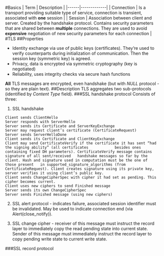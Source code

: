 #Basics
| Term | Description |
|------|-------------|
| Connection | Is a transport providing suitable type of service, connection is transient, associated with **one** session |
| Session | Association between client and server. Created by the handshake protocol. Contains security parameters that are shared between **multiple** connections. They are used to avoid **expensive** negotiation of new security parameters for each connection |
#TLS
##Properties
* Identity exchange via use of public keys (certificates). They’re used to verify counterparts during initialization of communication. Then the session key (symmetric key) is agreed.
* Privacy, data is encrypted via symmetric cryptography (key is negotiated)
* Reliability, uses integrity checks via secure hash functions

**All** TLS messages are encrypted, even handshake (but with _NULL_ protocol - so they are plain text).
##Description
TLS aggregates two sub-protocols (identified by _Content Type_ field).
###SSL handshake protocol
Consists of three:

 1. SSL handshake
  ```
  Client sends ClientHello
  Server responds with ServerHello
  Server sends its Certificate and ServerKeyExchange
  Server may request client’s certificate (CertificateRequest)
  Server sends ServerHelloDone
  Client sends its Certificate and ClientKeyExchange 
  Client may send CertificateVerify if the certificate it has sent “had the signing ability” (all certificates            besides ones containing fixed DH parameters). CertificateVerify message contains signature of all sent/received   handshake messages so far by the client. Hash and signature used in computation must be the one of those present   in supported_signature_algorithms (from CertificateRequest). Client creates signature using its private key,   server verifies it using client’s public key.
  Client sends ChangeCipherSpec with cipher it had set as pending. This cipher becomes current.
  Client uses new ciphers to send Finished message
  Server sends its own ChangeCipherSpec
  Server sends Finished message (using new ciphers)
  ```

 2. SSL alert protocol - indicates failure, associated session identifier must be invalidated. May be used to indicate connection end (via Alert(close_notify)).

 3. SSL change cipher - receiver of this message must instruct the record layer to immediately copy the read pending state into current state. Sender of this message must immediately instruct the record layer to copy pending write state to current write state.

###SSL record protocol
